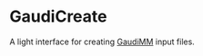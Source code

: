 GaudiCreate
===========

A light interface for creating [GaudiMM](https://github.com/insilichem/gaudi) input files.